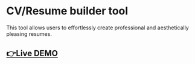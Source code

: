 # CV/Resume builder tool

This tool allows users to effortlessly create professional and aesthetically pleasing resumes.
## [👉Live DEMO](https://elegant-torrone-2b819d.netlify.app/)
